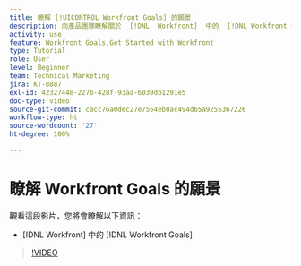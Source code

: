 ```yaml
---
title: 瞭解 [!UICONTROL Workfront Goals] 的願景
description: 向產品團隊瞭解關於  [!DNL  Workfront]  中的  [!DNL Workfront Goals] 。
activity: use
feature: Workfront Goals,Get Started with Workfront
type: Tutorial
role: User
level: Beginner
team: Technical Marketing
jira: KT-8887
exl-id: 42327448-227b-428f-93aa-6039db1291e5
doc-type: video
source-git-commit: cacc76a0dec27e7554eb0ac494d65a9255367226
workflow-type: ht
source-wordcount: '27'
ht-degree: 100%

---
```


# 瞭解 Workfront Goals 的願景

觀看這段影片，您將會瞭解以下資訊：

* [!DNL  Workfront] 中的 [!DNL Workfront Goals]

>[!VIDEO](https://video.tv.adobe.com/v/335181/?quality=12&learn=on)
